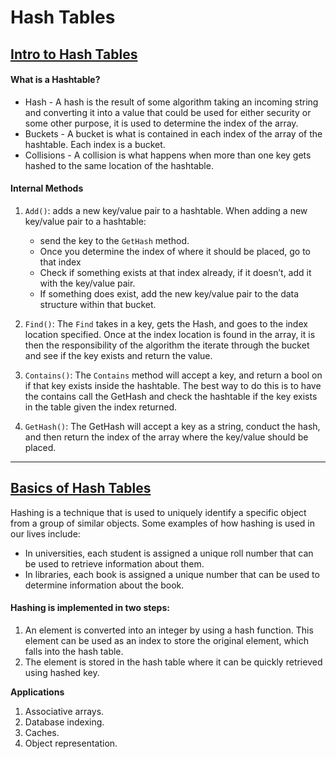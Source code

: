 # Hash Tables

## [Intro to Hash Tables](https://codefellows.github.io/common_curriculum/data_structures_and_algorithms/Code_401/class-30/resources/Hashtables.html)

#### **What is a Hashtable?**
- Hash - A hash is the result of some algorithm taking an incoming string and converting it into a value that could be used for either security or some other purpose, it is used to determine the index of the array. 
- Buckets - A bucket is what is contained in each index of the array of the hashtable. Each index is a bucket.
- Collisions - A collision is what happens when more than one key gets hashed to the same location of the hashtable.

#### **Internal Methods**
1. `Add()`: adds a new key/value pair to a hashtable.
When adding a new key/value pair to a hashtable:
    - send the key to the `GetHash` method.
    - Once you determine the index of where it should be placed, go to that index
    - Check if something exists at that index already, if it doesn’t, add it with the key/value pair.
    - If something does exist, add the new key/value pair to the data structure within that bucket.
2. `Find()`: The `Find` takes in a key, gets the Hash, and goes to the index location specified. Once at the index location is found in the array, it is then the responsibility of the algorithm the iterate through the bucket and see if the key exists and return the value.

3. `Contains()`: The `Contains` method will accept a key, and return a bool on if that key exists inside the hashtable. The best way to do this is to have the contains call the GetHash and check the hashtable if the key exists in the table given the index returned.

4. `GetHash()`: The GetHash will accept a key as a string, conduct the hash, and then return the index of the array where the key/value should be placed.

<hr/>

## [Basics of Hash Tables](https://www.hackerearth.com/practice/data-structures/hash-tables/basics-of-hash-tables/tutorial/)
Hashing is a technique that is used to uniquely identify a specific object from a group of similar objects. Some examples of how hashing is used in our lives include:

- In universities, each student is assigned a unique roll number that can be used to retrieve information about them.
- In libraries, each book is assigned a unique number that can be used to determine information about the book.

#### **Hashing is implemented in two steps:**
1. An element is converted into an integer by using a hash function. This element can be used as an index to store the original element, which falls into the hash table.
2. The element is stored in the hash table where it can be quickly retrieved using hashed key.

**Applications**
1. Associative arrays.
2. Database indexing.
3. Caches.
4. Object representation.

